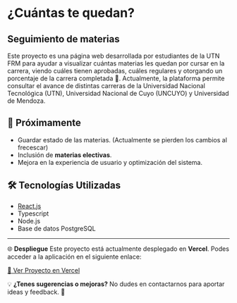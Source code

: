 # ¿Cuántas te quedan?
## Seguimiento de materias

Este proyecto es una página web desarrollada por estudiantes de la UTN FRM para ayudar a visualizar cuántas materias les quedan por cursar en la carrera, viendo cuáles tienen aprobadas, cuáles regulares y otorgando un porcentaje de la carrera completada 🦾. Actualmente, la plataforma permite consultar el avance de distintas carreras de la Universidad Nacional Tecnológica (UTN), Universidad Nacional de Cuyo (UNCUYO) y Universidad de Mendoza.

## 🔮 Próximamente
- Guardar estado de las materias. (Actualmente se pierden los cambios al frecescar)
- Inclusión de **materias electivas**.
- Mejora en la experiencia de usuario y optimización del sistema.

## 🛠 Tecnologías Utilizadas
- [React.js](https://reactjs.org/)
- Typescript
- Node.js
- Base de datos PostgreSQL

---
🌐 **Despliegue**
Este proyecto está actualmente desplegado en **Vercel**. Podes acceder a la aplicación en el siguiente enlace:

[🔗 Ver Proyecto en Vercel](https://cuantas-te-quedan-utn.vercel.app/)

💡 **¿Tenes sugerencias o mejoras?** No dudes en contactarnos para aportar ideas y feedback. 🚀
